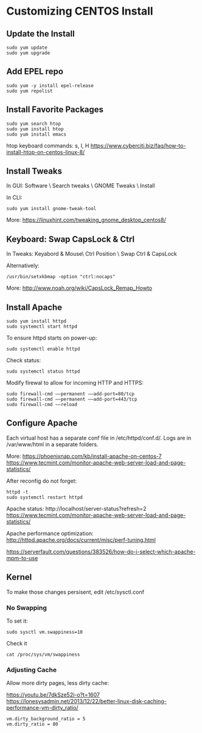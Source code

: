 # Customizing CENTOS Install

## Update the Install

```
sudo yum update
sudo yum upgrade
```
## Add EPEL repo

```
sudo yum -y install epel-release
sudo yum repolist
```

## Install Favorite Packages

```
sudo yum search htop
sudo yum install htop
sudo yum install emacs
```

htop keyboard commands: s, l, H
https://www.cyberciti.biz/faq/how-to-install-htop-on-centos-linux-8/

## Install Tweaks

In GUI:
Software \ Search tweaks \ GNOME Tweaks \ Install

In CLI:

```
sudo yum install gnome-tweak-tool
```
More: https://linuxhint.com/tweaking_gnome_desktop_centos8/

## Keyboard: Swap CapsLock & Ctrl

In Tweaks: Keyabord & Mouse\ Ctrl Position \ Swap Ctrl & CapsLock

Alternatively:
```
/usr/bin/setxkbmap -option "ctrl:nocaps"
```
More: http://www.noah.org/wiki/CapsLock_Remap_Howto

## Install Apache
```
sudo yum install httpd
sudo systemctl start httpd
```

To ensure httpd starts on power-up:
```
sudo systemctl enable httpd
```
Check status:
```
sudo systemctl status httpd
```

Modify firewal to allow for incoming HTTP and HTTPS:
```
sudo firewall-cmd ––permanent ––add-port=80/tcp
sudo firewall-cmd ––permanent ––add-port=443/tcp
sudo firewall-cmd ––reload
```
## Configure Apache

Each virtual host has a separate conf file in /etc/httpd/conf.d/.
Logs are in /var/www/html in a separate folders.

More:
https://phoenixnap.com/kb/install-apache-on-centos-7
https://www.tecmint.com/monitor-apache-web-server-load-and-page-statistics/

After reconfig do not forget:

```
httpd -t
sudo systemctl restart httpd
```
Apache status:
http://localhost/server-status?refresh=2
https://www.tecmint.com/monitor-apache-web-server-load-and-page-statistics/

Apache performance optimization:
http://httpd.apache.org/docs/current/misc/perf-tuning.html

https://serverfault.com/questions/383526/how-do-i-select-which-apache-mpm-to-use

## Kernel

To make those changes persisent, edit  /etc/sysctl.conf

### No Swapping

To set it:

```
sudo sysctl vm.swappiness=10

```
Check it
```
cat /proc/sys/vm/swappiness
```

### Adjusting Cache
Allow more dirty pages, less dirty cache:

https://youtu.be/7dkSze52i-o?t=1607
https://lonesysadmin.net/2013/12/22/better-linux-disk-caching-performance-vm-dirty_ratio/

```
vm.dirty_background_ratio = 5
vm.dirty_ratio = 80
```
